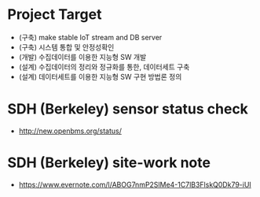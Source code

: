 
# Project Target
 - (구축) make stable IoT stream and DB server
 - (구축) 시스템 통합 및 안정성확인
 - (개발) 수집데이터를 이용한 지능형 SW 개발
 - (설계) 수집데이터의 정리와 정규화를 통한, 데이터세트 구축
 - (설계) 데이터세트를 이용한 지능형 SW 구현 방법론 정의

# SDH (Berkeley) sensor status check
 - http://new.openbms.org/status/

# SDH (Berkeley) site-work note
 - https://www.evernote.com/l/ABOG7nmP2SlMe4-1C7lB3FlskQ0Dk79-iUI
